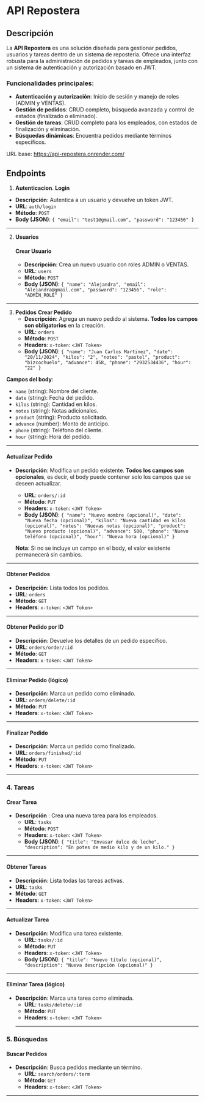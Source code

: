 # API Repostera

## Descripción
La **API Repostera** es una solución diseñada para gestionar pedidos, usuarios y tareas dentro de un sistema de repostería. Ofrece una interfaz robusta para la administración de pedidos y tareas de empleados, junto con un sistema de autenticación y autorización basado en JWT.

### Funcionalidades principales:
- **Autenticación y autorización**: Inicio de sesión y manejo de roles (ADMIN y VENTAS).
- **Gestión de pedidos**: CRUD completo, búsqueda avanzada y control de estados (finalizado o eliminado).
- **Gestión de tareas**: CRUD completo para los empleados, con estados de finalización y eliminación.
- **Búsquedas dinámicas**: Encuentra pedidos mediante términos específicos.

URL base: https://api-repostera.onrender.com/


## Endpoints

 1. **Autenticacion**.
	 **Login**
 
 - **Descripción**: Autentica a un usuario y devuelve un token JWT.
 - **URL**: `auth/login`
 - **Método**: `POST`
 - **Body (JSON)**:
    `{ "email": "test1@gmail.com",
	 "password": "123456"
   }`
---
2. **Usuarios**
	#### Crear Usuario
	-   **Descripción**: Crea un nuevo usuario con roles ADMIN o VENTAS.
	-   **URL**: `users`
	-   **Método**: `POST`
	-   **Body (JSON)**:
	 `{ "name": "Alejandra", "email": "Alejandra@gmail.com", "password": "123456", "role": "ADMIN_ROLE" }`
---


 3. **Pedidos**
	 **Crear Pedido**
	-   **Descripción**: Agrega un nuevo pedido al sistema. **Todos los campos son obligatorios** en la creación.
    -   **URL**: `orders`
    -   **Método**: `POST`
    -   **Headers**: `x-token`: `<JWT Token>`
    -   **Body (JSON)**:
     `{ "name": "Juan Carlos Martinez", "date": "20/11/2024", "kilos": "2", "notes": "pastel", "product": "bizcochuelo", "advance": 458, "phone": "2932534436", "hour": "22" }`

**Campos del body**:

-   `name` (string): Nombre del cliente.
-   `date` (string): Fecha del pedido.
-   `kilos` (string): Cantidad en kilos.
-   `notes` (string): Notas adicionales.
-   `product` (string): Producto solicitado.
-   `advance` (number): Monto de anticipo.
-   `phone` (string): Teléfono del cliente.
-   `hour` (string): Hora del pedido.

---

#### Actualizar Pedido

-   **Descripción**: Modifica un pedido existente. **Todos los campos son opcionales**, es decir, el body puede contener solo los campos que se deseen actualizar.
    
	-   **URL**: `orders/:id`
	-   **Método**: `PUT`
	-   **Headers**: `x-token`: `<JWT Token>`
	-   **Body (JSON)**:
	`{ "name": "Nuevo nombre (opcional)", "date": "Nueva fecha (opcional)", "kilos": "Nueva cantidad en kilos (opcional)", "notes": "Nuevas notas (opcional)", "product": "Nuevo producto (opcional)", "advance": 500, "phone": "Nuevo teléfono (opcional)", "hour": "Nueva hora (opcional)" }`
	
	**Nota**: Si no se incluye un campo en el body, el valor existente permanecerá sin cambios.

---

#### Obtener Pedidos

-   **Descripción**: Lista todos los pedidos.
-   **URL**: `orders`
-   **Método**: `GET`
-   **Headers**: `x-token`: `<JWT Token>`
---

#### Obtener Pedido por ID

-   **Descripción**: Devuelve los detalles de un pedido específico.
-   **URL**: `orders/order/:id`
-   **Método**: `GET`
-   **Headers**: `x-token`: `<JWT Token>`
---

#### Eliminar Pedido (lógico)

-   **Descripción**: Marca un pedido como eliminado.
-   **URL**: `orders/delete/:id`
-   **Método**: `PUT`
-   **Headers**: `x-token`: `<JWT Token>`
---
#### Finalizar Pedido

-   **Descripción**: Marca un pedido como finalizado.
-   **URL**: `orders/finished/:id`
-   **Método**: `PUT`
-   **Headers**: `x-token`: `<JWT Token>`
---
### 4. **Tareas**

#### Crear Tarea

- **Descripción** : Crea una nueva tarea para los empleados.
	- **URL**: `tasks`
	- **Método**: `POST`
	-  **Headers**: `x-token`: `<JWT Token>`
	-   **Body (JSON)**:
	`{
  "title": "Envasar dulce de leche",
  "description": "En potes de medio kilo y de un kilo."
}`

---
#### Obtener Tareas

-   **Descripción**: Lista todas las tareas activas.
-   **URL**: `tasks`
-   **Método**: `GET`
-   **Headers**: `x-token`: `<JWT Token>`
---
#### Actualizar Tarea

-   **Descripción**: Modifica una tarea existente.
	-   **URL**: `tasks/:id`
	-   **Método**: `PUT`
	-   **Headers**: `x-token`: `<JWT Token>`
	-   **Body (JSON)**:
    `{
  "title": "Nuevo título (opcional)",
  "description": "Nueva descripción (opcional)"
}`
---
#### Eliminar Tarea (lógico)

-   **Descripción**: Marca una tarea como eliminada.
	-   **URL**: `tasks/delete/:id`
	-   **Método**: `PUT`
	-   **Headers**: `x-token`: `<JWT Token>`
	---
### 5. **Búsquedas**

#### Buscar Pedidos

-   **Descripción**: Busca pedidos mediante un término.
	-   **URL**: `search/orders/:term`
	-   **Método**: `GET`
	-   **Headers**: `x-token`: `<JWT Token>`
---


